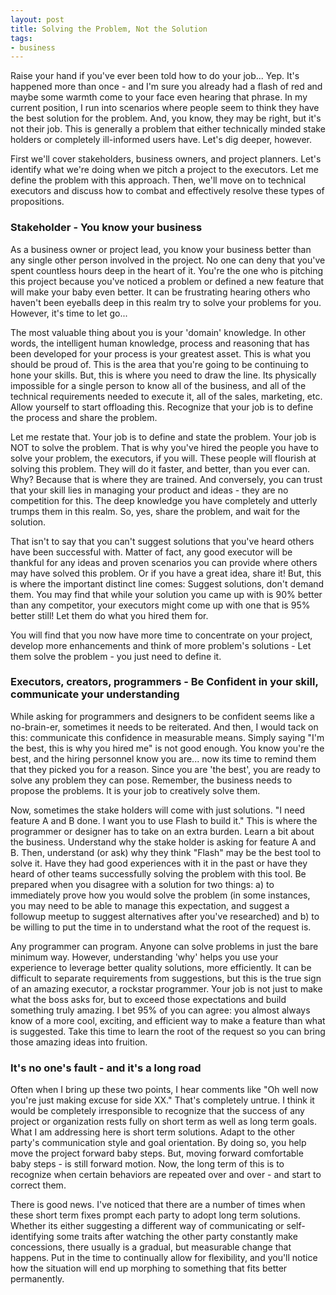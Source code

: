 ```yaml
---
layout: post
title: Solving the Problem, Not the Solution
tags:
- business
---
```

Raise your hand if you've ever been told how to do your job... Yep.  It's happened more than once - and I'm sure you already had a flash of red and maybe some warmth come to your face even hearing that phrase.  In my current position, I run into scenarios where people seem to think they have the best solution for the problem.  And, you know, they may be right, but it's not their job.  This is generally a problem that either technically minded stake holders or completely ill-informed users have.  Let's dig deeper, however.

First we'll cover stakeholders, business owners, and project planners.  Let's identify what we're doing when we pitch a project to the executors.  Let me define the problem with this approach.  Then, we'll move on to technical executors and discuss how to combat and effectively resolve these types of propositions.

### Stakeholder - You know your business

As a business owner or project lead, you know your business better than any single other person involved in the project.  No one can deny that you've spent countless hours deep in the heart of it.  You're the one who is pitching this project because you've noticed a problem or defined a new feature that will make your baby even better.  It can be frustrating hearing others who haven't been eyeballs deep in this realm try to solve your problems for you.  However, it's time to let go...

The most valuable thing about you is your 'domain' knowledge.  In other words, the intelligent human knowledge, process and reasoning that has been developed for your process is your greatest asset.  This is what you should be proud of.  This is the area that you're going to be continuing to hone your skills.  But, this is where you need to draw the line.  Its physically impossible for a single person to know all of the business, and all of the technical requirements needed to execute it, all of the sales, marketing, etc.  Allow yourself to start offloading this.  Recognize that your job is to define the process and share the problem.  

Let me restate that.  Your job is to define and state the problem. Your job is NOT to solve the problem.  That is why you've hired the people you have to solve your problem, the executors, if you will.  These people will flourish at solving this problem.  They will do it faster, and better, than you ever can. Why?  Because that is where they are trained.  And conversely, you can trust that your skill lies in managing your product and ideas - they are no competition for this.  The deep knowledge you have completely and utterly trumps them in this realm.  So, yes, share the problem, and wait for the solution.

That isn't to say that you can't suggest solutions that you've heard others have been successful with.  Matter of fact, any good executor will be thankful for any ideas and proven scenarios you can provide where others may have solved this problem. Or if you have a great idea, share it!  But, this is where the important distinct line comes: Suggest solutions, don't demand them.  You may find that while your solution you came up with is 90% better than any competitor, your executors might come up with one that is 95% better still!  Let them do what you hired them for.

You will find that you now have more time to concentrate on your project, develop more enhancements and think of more problem's solutions - Let them solve the problem - you just need to define it.

### Executors, creators, programmers - Be Confident in your skill, communicate your understanding

While asking for programmers and designers to be confident seems like a no-brain-er, sometimes it needs to be reiterated.  And then, I would tack on this: communicate this confidence in measurable means.  Simply saying "I'm the best, this is why you hired me" is not good enough.  You know you're the best, and the hiring personnel know you are... now its time to remind them that they picked you for a reason.  Since you are 'the best', you are ready to solve any problem they can pose.  Remember, the business needs to propose the problems.  It is your job to creatively solve them.

Now, sometimes the stake holders will come with just solutions.  "I need feature A and B done.  I want you to use Flash to build it."  This is where the programmer or designer has to take on an extra burden.  Learn a bit about the business.  Understand why the stake holder is asking for feature A and B.  Then, understand (or ask) why they think "Flash" may be the best tool to solve it.  Have they had good experiences with it in the past or have they heard of other teams successfully solving the problem with this tool.  Be prepared when you disagree with a solution for two things: a) to immediately prove how you would solve the problem (in some instances, you may need to be able to manage this expectation, and suggest a followup meetup to suggest alternatives after you've researched) and b) to be willing to put the time in to understand what the root of the request is.

Any programmer can program.  Anyone can solve problems in just the bare minimum way.  However, understanding 'why' helps you use your experience to leverage better quality solutions, more efficiently.  It can be difficult to separate requirements from suggestions, but this is the true sign of an amazing executor, a rockstar programmer.  Your job is not just to make what the boss asks for, but to exceed those expectations and build something truly amazing.  I bet 95% of you can agree: you almost always know of a more cool, exciting, and efficient way to make a feature than what is suggested.  Take this time to learn the root of the request so you can bring those amazing ideas into fruition.

### It's no one's fault - and it's a long road

Often when I bring up these two points, I hear comments like "Oh well now you're just making excuse for side XX."  That's completely untrue.  I think it would be completely irresponsible to recognize that the success of any project or organization rests fully on short term as well as long term goals.  What I am addressing here is short term solutions.  Adapt to the other party's communication style and goal orientation.  By doing so, you help move the project forward baby steps.  But, moving forward comfortable baby steps - is still forward motion.  Now, the long term of this is to recognize when certain behaviors are repeated over and over - and start to correct them.  

There is good news.  I've noticed that there are a number of times when these short term fixes prompt each party to adopt long term solutions.  Whether its either suggesting a different way of communicating or self-identifying some traits after watching the other party constantly make concessions, there usually is a gradual, but measurable change that happens.  Put in the time to continually allow for flexibility, and you'll notice how the situation will end up morphing to something that fits better permanently.
